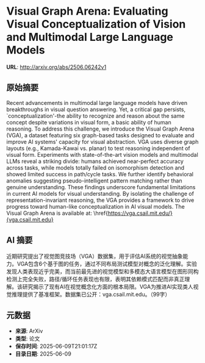 # Visual Graph Arena: Evaluating Visual Conceptualization of Vision and Multimodal Large Language Models

**URL**: http://arxiv.org/abs/2506.06242v1

## 原始摘要

Recent advancements in multimodal large language models have driven
breakthroughs in visual question answering. Yet, a critical gap persists,
`conceptualization'-the ability to recognize and reason about the same concept
despite variations in visual form, a basic ability of human reasoning. To
address this challenge, we introduce the Visual Graph Arena (VGA), a dataset
featuring six graph-based tasks designed to evaluate and improve AI systems'
capacity for visual abstraction. VGA uses diverse graph layouts (e.g.,
Kamada-Kawai vs. planar) to test reasoning independent of visual form.
Experiments with state-of-the-art vision models and multimodal LLMs reveal a
striking divide: humans achieved near-perfect accuracy across tasks, while
models totally failed on isomorphism detection and showed limited success in
path/cycle tasks. We further identify behavioral anomalies suggesting
pseudo-intelligent pattern matching rather than genuine understanding. These
findings underscore fundamental limitations in current AI models for visual
understanding. By isolating the challenge of representation-invariant
reasoning, the VGA provides a framework to drive progress toward human-like
conceptualization in AI visual models. The Visual Graph Arena is available at:
\href{https://vga.csail.mit.edu/}{vga.csail.mit.edu}


## AI 摘要

近期研究提出了视觉图竞技场（VGA）数据集，用于评估AI系统的视觉抽象能力。VGA包含6个基于图的任务，通过不同布局测试模型对概念的泛化理解。实验发现人类表现近乎完美，而当前最先进的视觉模型和多模态大语言模型在图形同构检测上完全失败，路径/循环任务表现也有限，表明其依赖模式匹配而非真正理解。该研究揭示了现有AI在视觉概念化方面的根本局限。VGA为推进AI实现类人视觉推理提供了基准框架。数据集已公开：vga.csail.mit.edu。（99字）

## 元数据

- **来源**: ArXiv
- **类型**: 论文
- **保存时间**: 2025-06-09T21:01:17Z
- **目录日期**: 2025-06-09
